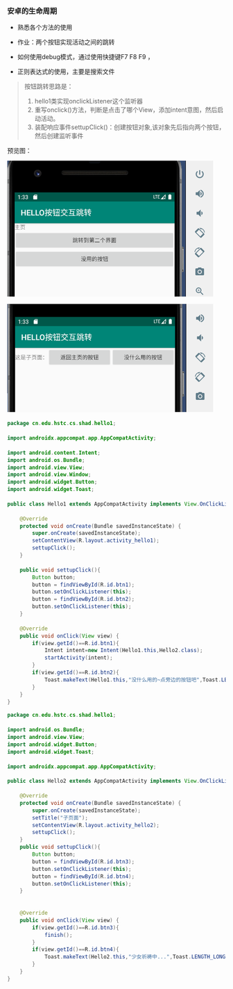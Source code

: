







### 安卓的生命周期

 - 熟悉各个方法的使用

- 作业：两个按钮实现活动之间的跳转

- 如何使用debug模式，通过使用快捷键F7 F8 F9 ，

- 正则表达式的使用，主要是搜索文件







> 按钮跳转思路是：
>
> 1. hello1类实现onclickListener这个监听器
> 2. 重写onclick()方法，判断是点击了哪个View，添加intent意图，然后启动活动。
> 3. 装配响应事件settupClick()：创建按钮对象,该对象先后指向两个按钮，然后创建监听事件



预览图：

![20190918093335](../../img/20190918093335.png)



![20190918093358](../../img/20190918093358.png)





```java
package cn.edu.hstc.cs.shad.hello1;

import androidx.appcompat.app.AppCompatActivity;

import android.content.Intent;
import android.os.Bundle;
import android.view.View;
import android.view.Window;
import android.widget.Button;
import android.widget.Toast;

public class Hello1 extends AppCompatActivity implements View.OnClickListener {

    @Override
    protected void onCreate(Bundle savedInstanceState) {
        super.onCreate(savedInstanceState);
        setContentView(R.layout.activity_hello1);
        settupClick();
    }

    public void settupClick(){
        Button button;
        button = findViewById(R.id.btn1);
        button.setOnClickListener(this);
        button = findViewById(R.id.btn2);
        button.setOnClickListener(this);
    }

    @Override
    public void onClick(View view) {
        if(view.getId()==R.id.btn1){
            Intent intent=new Intent(Hello1.this,Hello2.class);
            startActivity(intent);
        }
        if(view.getId()==R.id.btn2){
            Toast.makeText(Hello1.this,"没什么用的~点旁边的按钮吧",Toast.LENGTH_LONG).show();
        }
    }
}

```





```java
package cn.edu.hstc.cs.shad.hello1;

import android.os.Bundle;
import android.view.View;
import android.widget.Button;
import android.widget.Toast;

import androidx.appcompat.app.AppCompatActivity;

public class Hello2 extends AppCompatActivity implements View.OnClickListener {

    @Override
    protected void onCreate(Bundle savedInstanceState) {
        super.onCreate(savedInstanceState);
        setTitle("子页面");
        setContentView(R.layout.activity_hello2);
        settupClick();
    }
    public void settupClick(){
        Button button;
        button = findViewById(R.id.btn3);
        button.setOnClickListener(this);
        button = findViewById(R.id.btn4);
        button.setOnClickListener(this);
    }


    @Override
    public void onClick(View view) {
        if(view.getId()==R.id.btn3){
            finish();
        }
        if(view.getId()==R.id.btn4){
            Toast.makeText(Hello2.this,"少女祈祷中...",Toast.LENGTH_LONG).show();
        }
    }
}

```




